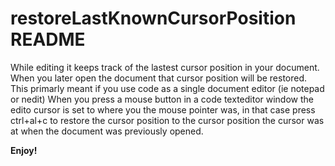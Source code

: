 # restoreLastKnownCursorPosition README

While editing it keeps track of the lastest cursor position in your document. When you later open the document that cursor position will
be restored.
This primarly meant if you use code as a single document editor (ie notepad or nedit)
When you press a mouse button in a code texteditor window the edito cursor is set to where you the mouse pointer was, in that case
press ctrl+al+c to restore the cursor position to the cursor position the cursor was at when the document was previously opened.


**Enjoy!**

